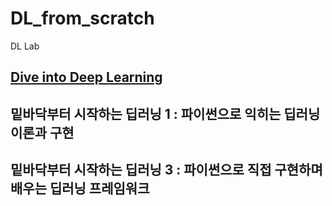 # DL_from_scratch
DL Lab

## [Dive into Deep Learning](https://d2l.ai/)
## 밑바닥부터 시작하는 딥러닝 1 : 파이썬으로 익히는 딥러닝 이론과 구현
## 밑바닥부터 시작하는 딥러닝 3 : 파이썬으로 직접 구현하며 배우는 딥러닝 프레임워크
